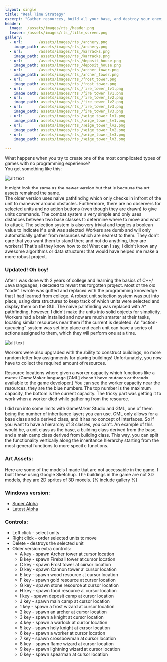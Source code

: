 ```yaml
---
layout: single
title: "Real Time Strategy"
excerpt: "Gather resources, build all your base, and destroy your enemies?"
header:
  image:  /assets/images/rts_/header.png
  teaser: /assets/images/rts_/title_screen.png
gallery:
  - url:       /assets/images/rts_/archery.png
    image_path: assets/images/rts_/archery.png
  - url:       /assets/images/rts_/barracks.png
    image_path: assets/images/rts_/barracks.png
  - url:       /assets/images/rts_/deposit_house.png
    image_path: assets/images/rts_/deposit_house.png
  - url:       /assets/images/rts_/archer_tower.png
    image_path: assets/images/rts_/archer_tower.png
  - url:       /assets/images/rts_/frost_tower.png
    image_path: assets/images/rts_/frost_tower.png
  - url:       /assets/images/rts_/fire_tower_lv1.png
    image_path: assets/images/rts_/fire_tower_lv1.png
  - url:       /assets/images/rts_/fire_tower_lv2.png
    image_path: assets/images/rts_/fire_tower_lv2.png
  - url:       /assets/images/rts_/fire_tower_lv3.png
    image_path: assets/images/rts_/fire_tower_lv3.png
  - url:       /assets/images/rts_/seige_tower_lv1.png
    image_path: assets/images/rts_/seige_tower_lv1.png
  - url:       /assets/images/rts_/seige_tower_lv2.png
    image_path: assets/images/rts_/seige_tower_lv2.png
  - url:       /assets/images/rts_/seige_tower_lv3.png
    image_path: assets/images/rts_/seige_tower_lv3.png
    
---
```


What happens when you try to create one of the most complicated types of games with no programming experience?  
You get something like this:

![alt text](../../assets/images/rts_/screenshot_002.png "Super alpha screen shot")

It might look the same as the newer version but that is because the art assets remained the same.  
The older version uses naive pathfinding which only checks in infront of the unit to maneuver around obstacles.
Furthermore, there are no observers for selected units and no action buttons (even though they are drawn) to give units commands.
The combat system is very simple and only uses distances between two base classes to determine where to move and what to attack. 
The selection system is also very trivial and toggles a boolean value to indicate if a unit was selected.
Workers are dumb and will only automatically gather from resources which are nearest to them. 
They don't care that you want them to stand there and not do anything, they are workers! That's all they know how to do!
What can I say, I didn't know any awesome algorithms or data structures that would have helped me make a more robust project.


### Updated! Oh boy!
After I was done with 2 years of college and learning the basics of C++/ Java languages, I decided to revisit this forgotten project.
Most of the old "code" I wrote was gutted and replaced with the programming knowledge that I had learned from college. 
A robust unit selection system was put into place, using data structures to keep track of which units were selected and display them on the GUI.
The naive pathfinding was replaced with A* pathfinding, however, I didn't make the units into solid objects for simplicity.
Workers had a brain installed and now are much smarter at their tasks, locating similar resources near them if the current is depleted. 
An "action-queueing" system was set into place and each unit can have a series of actions assigned to them, which they will perform one at a time.


![alt text](../../assets/images/rts_/screenshot_003.png "Worker about to build a main camp")


Workers were also upgraded with the ability to construct buildings, no more random letter key assignments for placing buildings!
Unfortunately, you now have to collect the required amount of resources. 

Resource locations where given a worker capacity which functions like a mutex (GameMaker language [GML] doesn't have mutexes or threads available to the game developer.)
You can see the worker capacity near the resources, they are the blue numbers. The top number is the maximum capacity, the bottom is the current capacity.
The tricky part was getting it to work when a worker died while gathering from the resource.

I did run into some limits with GameMaker Studio and GML, one of them being the number of inheritance layers you can use.
GML only allows for a base class and a derived class, and it has no concept of interfaces. So if you want to have a hierarchy of 3 classes, you can't.
An example of this would be, a unit class as the base, a building class derived from the base, and a main camp class derived from building class.
This way, you can split the functionality vertically along the inheritance hierarchy starting from the most general functions to more specific functions.

  
### Art Assets:  
Here are some of the models I made that are not accessable in the game. I built these using Google Sketchup. The buildings in the game are not 3D models, they are 2D sprites of 3D models.
{% include gallery %}



### Windows version:
  * [Super Alpha](https://www.dropbox.com/s/o4ug5ba7b6nfcsp/RTS_alpha.exe?dl=1)
  * [Latest Alpha](https://www.dropbox.com/s/o4ug5ba7b6nfcsp/RTS_alpha.exe?dl=1)

### Controls:
  * Left click - select units
  * Right click - order selected units to move
  * Delete - destroys the selected unit
  * Older version extra controls:
    - A key - spawn Archer tower at cursor location
    - B key - spawn Fireball tower at cursor location
    - C key - spawn Frost tower at cursor location
    - D key - spawn Cannon tower at cursor location
    - E key - spawn wood resource at cursor location
    - F key - spawn gold resource at cursor location
    - G key - spawn stone resource at cursor location
    - H key - spawn food resource at cursor location
    - I key - spawn deposit camp at cursor location
    - J key - spawn main camp at cursor location
    - 1 key - spawn a frost wizard at cursor location
    - 2 key - spawn an archer at cursor location
    - 3 key - spawn a knight at cursor location
    - 4 key - spawn a warlock at cursor location
    - 5 key - spawn holy knight at cursor location
    - 6 key - spawn a worker at cursor location
    - 7 key - spawn crossbowman at cursor location
    - 8 key - spawn flame wizard at cursor location
    - 9 key - spawn lightning wizard at cursor location
    - 0 key - spawn spearman at cursor location